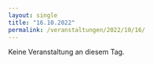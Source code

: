 ```yaml
---
layout: single
title: "16.10.2022"
permalink: /veranstaltungen/2022/10/16/
---
```


Keine Veranstaltung an diesem Tag.
